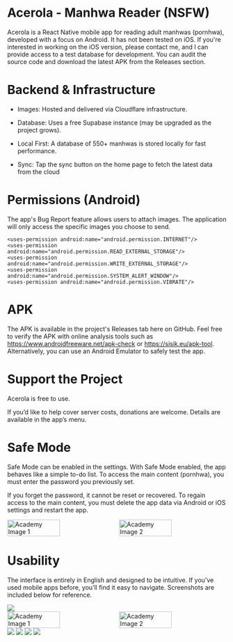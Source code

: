# Acerola - Manhwa Reader (NSFW)

Acerola is a React Native mobile app for reading adult manhwas (pornhwa), developed with a focus on Android. It has not been tested on iOS. If you're interested in working on the iOS version, please contact me, and I can provide access to a test database for development. You can audit the source code and download the latest APK from the Releases section.

# Backend & Infrastructure

- Images: Hosted and delivered via Cloudflare infrastructure.

- Database: Uses a free Supabase instance (may be upgraded as the project grows).

- Local First: A database of 550+ manhwas is stored locally for fast performance.

- Sync: Tap the sync button on the home page to fetch the latest data from the cloud

# Permissions (Android)

The app's Bug Report feature allows users to attach images. The application will only access the specific images you choose to send.

    <uses-permission android:name="android.permission.INTERNET"/>
    <uses-permission android:name="android.permission.READ_EXTERNAL_STORAGE"/>
    <uses-permission android:name="android.permission.WRITE_EXTERNAL_STORAGE"/>
    <uses-permission android:name="android.permission.SYSTEM_ALERT_WINDOW"/>
    <uses-permission android:name="android.permission.VIBRATE"/>

# APK

The APK is available in the project's Releases tab here on GitHub. Feel free to verify the APK with online analysis tools such as https://www.androidfreeware.net/apk-check or https://sisik.eu/apk-tool. Alternatively, you can use an Android Emulator to safely test the app.


# Support the Project
 
Acerola is free to use.

If you’d like to help cover server costs, donations are welcome. Details are available in the app’s menu.

# Safe Mode

Safe Mode can be enabled in the settings. With Safe Mode enabled, the app behaves like a simple to-do list. To access the main content (pornhwa), you must enter the password you previously set.

If you forget the password, it cannot be reset or recovered. To regain access to the main content, you must delete the app data via Android or iOS settings and restart the app.

<div style="display: flex; flex-wrap: wrap; gap: 2%;">
  <img style='max-width: 720px' src="github/images/settings.webp" width="49%" alt="Academy Image 1" />
  <img style='max-width: 720px' src="github/images/todo.webp" width="49%" alt="Academy Image 2" />
</div>

# Usability

The interface is entirely in English and designed to be intuitive.
If you’ve used mobile apps before, you’ll find it easy to navigate.
Screenshots are included below for reference.

<img src="github/images/home.webp" style='max-width: 720px' />

<div style="display: flex; flex-wrap: wrap; gap: 2%;">
  <img style='max-width: 720px' src="github/images/academy.webp" width="49%" alt="Academy Image 1" />
  <img style='max-width: 720px' src="github/images/academy2.webp" width="49%" alt="Academy Image 2" />
</div>

<img src="github/images/library.webp" style='max-width: 720px' />

<img src="github/images/chapter.webp" style='max-width: 720px' />

<img src="github/images/menu.webp" style='max-width: 720px' />

<img src="github/images/random.webp" style='max-width: 720px' />